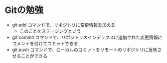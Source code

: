 # Gitの勉強
- git add コマンドで、リポジトリに変更情報を加える
    - このことをステージングという
- git commit コマンドで、リポジトリのインデックスに追加された変更情報にコメントを付けてコミットできる
- git push コマンドで、ローカルのコミットをリモートのリポジトリに反映させることができる
